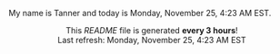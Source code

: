My name is Tanner and today is Monday, November 25, 4:23 AM EST.

<p align="center">This <i>README</i> file is generated <b>every 3 hours</b>!</br>Last refresh: Monday, November 25, 4:23 AM EST<br /></p>
